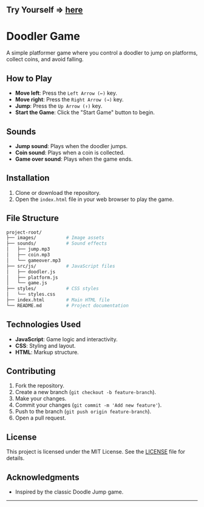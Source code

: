 
## Try Yourself => [here](https://velvety-granita-b25b3c.netlify.app/)

# Doodler Game

A simple platformer game where you control a doodler to jump on platforms, collect coins, and avoid falling.

## How to Play

- **Move left**: Press the `Left Arrow (←)` key.
- **Move right**: Press the `Right Arrow (→)` key.
- **Jump**: Press the `Up Arrow (↑)` key.
- **Start the Game**: Click the "Start Game" button to begin.

## Sounds

- **Jump sound**: Plays when the doodler jumps.
- **Coin sound**: Plays when a coin is collected.
- **Game over sound**: Plays when the game ends.

## Installation

1. Clone or download the repository.
2. Open the `index.html` file in your web browser to play the game.

## File Structure

```bash
project-root/
├── images/           # Image assets
├── sounds/           # Sound effects
│   ├── jump.mp3
│   ├── coin.mp3
│   └── gameover.mp3
├── src/js/           # JavaScript files
│   ├── doodler.js
│   ├── platform.js
│   └── game.js
├── styles/           # CSS styles
│   └── styles.css
├── index.html        # Main HTML file
└── README.md         # Project documentation
```

## Technologies Used

- **JavaScript**: Game logic and interactivity.
- **CSS**: Styling and layout.
- **HTML**: Markup structure.

## Contributing

1. Fork the repository.
2. Create a new branch (`git checkout -b feature-branch`).
3. Make your changes.
4. Commit your changes (`git commit -m 'Add new feature'`).
5. Push to the branch (`git push origin feature-branch`).
6. Open a pull request.

## License

This project is licensed under the MIT License. See the [LICENSE](LICENSE) file for details.

## Acknowledgments

- Inspired by the classic Doodle Jump game.

---
